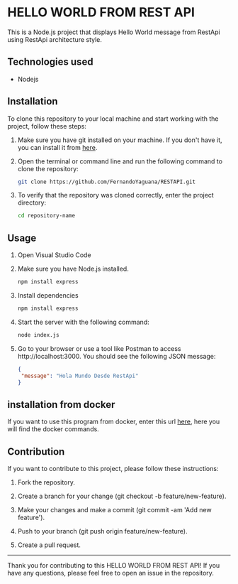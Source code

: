 # HELLO WORLD FROM REST API

This is a Node.js project that displays Hello World message from RestApi using RestApi architecture style.

## Technologies used

- Nodejs

## Installation

To clone this repository to your local machine and start working with the project, follow these steps:

1. Make sure you have git installed on your machine. If you don't have it, you can install it from [here](https://git-scm.com/).

2. Open the terminal or command line and run the following command to clone the repository:

    ```bash
   git clone https://github.com/FernandoYaguana/RESTAPI.git
    
4. To verify that the repository was cloned correctly, enter the project directory:
   
    ``` bash
    cd repository-name
    
## Usage

1. Open Visual Studio Code

2. Make sure you have Node.js installed.
   ```bash
   npm install express
   
3. Install dependencies
   ```bash
   npm install express
4. Start the server with the following command:
   ```bash
   node index.js
5. Go to your browser or use a tool like Postman to access http://localhost:3000. You should see the following JSON message:
   ```json
   {
    "message": "Hola Mundo Desde RestApi"
   }
   
## installation from docker

If you want to use this program from docker, enter this url [here](https://hub.docker.com/repository/docker/fernanyag20/restapi-proyect/general), here you will find the docker commands.

## Contribution

If you want to contribute to this project, please follow these instructions:

1. Fork the repository.
   
2. Create a branch for your change (git checkout -b feature/new-feature).
   
3. Make your changes and make a commit (git commit -am 'Add new feature').
   
4. Push to your branch (git push origin feature/new-feature).
   
5. Create a pull request.

---

Thank you for contributing to this HELLO WORLD FROM REST API! If you have any questions, please feel free to open an issue in the repository.
